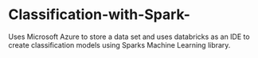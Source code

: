 # Classification-with-Spark-
Uses Microsoft Azure to store a data set and uses databricks as an IDE to create classification models using Sparks Machine Learning library.
